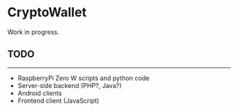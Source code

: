 # CryptoWallet

Work in progress.

## TODO
-------

* RaspberryPi Zero W scripts and python code
* Server-side backend (PHP?, Java?)
* Android clients
* Frontend client (JavaScript)
